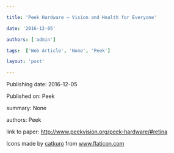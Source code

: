 ---
title: 'Peek Hardware – Vision and Health for Everyone'
date: '2016-12-05'
authors: ['admin']
tags:  ['Web Article', 'None', 'Peek']
layout: 'post'
---
Publishing date: 2016-12-05

Published on: Peek

summary: None

authors: Peek

link to paper: http://www.peekvision.org/peek-hardware/#retina

Icons made by <a href="https://www.flaticon.com/free-icon/bookshelves_3576884" title="catkuro">catkuro</a> from <a href="https://www.flaticon.com/" title="Flaticon"> www.flaticon.com</a>